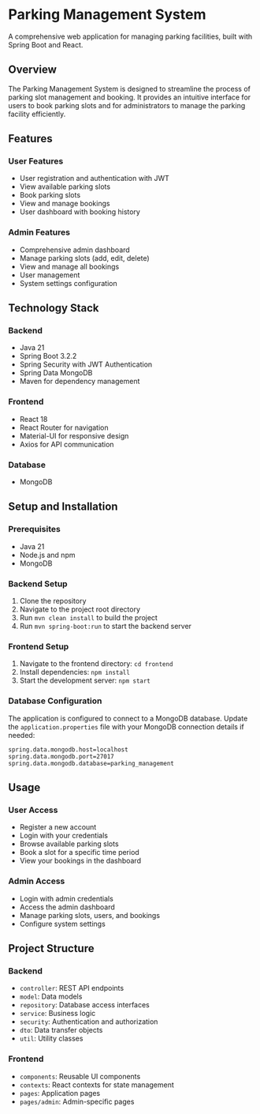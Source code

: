 # Parking Management System

A comprehensive web application for managing parking facilities, built with Spring Boot and React.

## Overview

The Parking Management System is designed to streamline the process of parking slot management and booking. It provides an intuitive interface for users to book parking slots and for administrators to manage the parking facility efficiently.

## Features

### User Features
- User registration and authentication with JWT
- View available parking slots
- Book parking slots
- View and manage bookings
- User dashboard with booking history

### Admin Features
- Comprehensive admin dashboard
- Manage parking slots (add, edit, delete)
- View and manage all bookings
- User management
- System settings configuration

## Technology Stack

### Backend
- Java 21
- Spring Boot 3.2.2
- Spring Security with JWT Authentication
- Spring Data MongoDB
- Maven for dependency management

### Frontend
- React 18
- React Router for navigation
- Material-UI for responsive design
- Axios for API communication

### Database
- MongoDB

## Setup and Installation

### Prerequisites
- Java 21
- Node.js and npm
- MongoDB

### Backend Setup
1. Clone the repository
2. Navigate to the project root directory
3. Run `mvn clean install` to build the project
4. Run `mvn spring-boot:run` to start the backend server

### Frontend Setup
1. Navigate to the frontend directory: `cd frontend`
2. Install dependencies: `npm install`
3. Start the development server: `npm start`

### Database Configuration
The application is configured to connect to a MongoDB database. Update the `application.properties` file with your MongoDB connection details if needed:

```properties
spring.data.mongodb.host=localhost
spring.data.mongodb.port=27017
spring.data.mongodb.database=parking_management
```

## Usage

### User Access
- Register a new account
- Login with your credentials
- Browse available parking slots
- Book a slot for a specific time period
- View your bookings in the dashboard

### Admin Access
- Login with admin credentials
- Access the admin dashboard
- Manage parking slots, users, and bookings
- Configure system settings

## Project Structure

### Backend
- `controller`: REST API endpoints
- `model`: Data models
- `repository`: Database access interfaces
- `service`: Business logic
- `security`: Authentication and authorization
- `dto`: Data transfer objects
- `util`: Utility classes

### Frontend
- `components`: Reusable UI components
- `contexts`: React contexts for state management
- `pages`: Application pages
- `pages/admin`: Admin-specific pages

